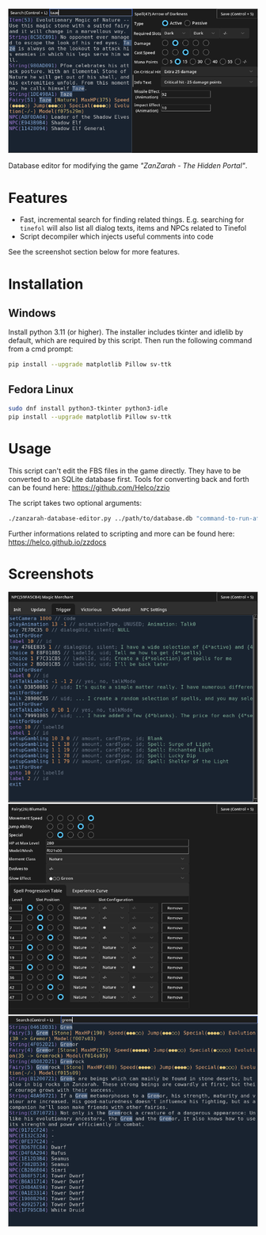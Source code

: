![screenshot](./screenshots/main-window.png)

Database editor for modifying the game _"ZanZarah - The Hidden Portal"_.

# Features

* Fast, incremental search for finding related things. E.g. searching for `tinefol` will also list
  all dialog texts, items and NPCs related to Tinefol
* Script decompiler which injects useful comments into code

See the screenshot section below for more features.

# Installation

## Windows

Install python 3.11 (or higher). The installer includes tkinter and idlelib by default, which are
required by this script. Then run the following command from a cmd prompt:

```sh
pip install --upgrade matplotlib Pillow sv-ttk
```

## Fedora Linux

```sh
sudo dnf install python3-tkinter python3-idle
pip install --upgrade matplotlib Pillow sv-ttk
```

# Usage

This script can't edit the FBS files in the game directly. They have to be converted to an SQLite
database first. Tools for converting back and forth can be found here: https://github.com/Helco/zzio

The script takes two optional arguments:

```sh
./zanzarah-database-editor.py ../path/to/database.db "command-to-run-after-saving"
```

Further informations related to scripting and more can be found here: https://helco.github.io/zzdocs

# Screenshots

![screenshot](./screenshots/npc-editor.png)
![screenshot](./screenshots/fairy-editor.png)
![screenshot](./screenshots/search.png)
